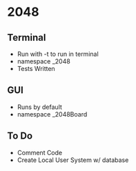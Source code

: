 # 2048
## Terminal
* Run with -t to run in terminal
* namespace _2048
* Tests Written

## GUI
* Runs by default
* namespace _2048Board

## To Do
* Comment Code
* Create Local User System w/ database